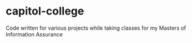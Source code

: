 capitol-college
===============

Code written for various projects while taking classes for my Masters of Information Assurance
